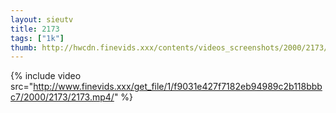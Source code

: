 ```yaml
--- 
layout: sieutv
title: 2173
tags: ["1k"]
thumb: http://hwcdn.finevids.xxx/contents/videos_screenshots/2000/2173/preview.mp4.jpg
---
```

{% include video src="http://www.finevids.xxx/get_file/1/f9031e427f7182eb94989c2b118bbbc7/2000/2173/2173.mp4/" %} 

